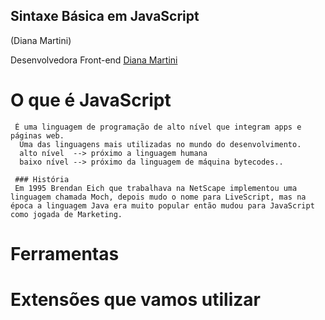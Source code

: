 ## Sintaxe Básica em JavaScript 
(Diana Martini)

Desenvolvedora Front-end
[Diana Martini](https://github.com/dianamartine)

# O que é JavaScript 

     É uma linguagem de programação de alto nível que integram apps e páginas web.
      Uma das linguagens mais utilizadas no mundo do desenvolvimento.
      alto nível  --> próximo a linguagem humana
      baixo nível --> próximo da linguagem de máquina bytecodes..

     ### História
     Em 1995 Brendan Eich que trabalhava na NetScape implementou uma linguagem chamada Moch, depois mudo o nome para LiveScript, mas na época a linguagem Java era muito popular então mudou para JavaScript como jogada de Marketing.

# Ferramentas

# Extensões que vamos utilizar



